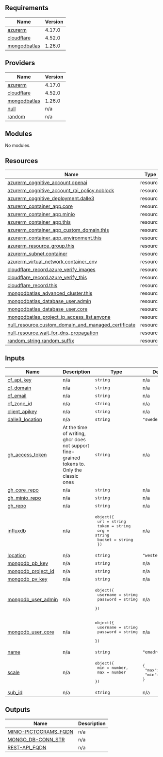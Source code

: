 <!-- BEGIN_TF_DOCS -->
## Requirements

| Name | Version |
|------|---------|
| <a name="requirement_azurerm"></a> [azurerm](#requirement\_azurerm) | 4.17.0 |
| <a name="requirement_cloudflare"></a> [cloudflare](#requirement\_cloudflare) | 4.52.0 |
| <a name="requirement_mongodbatlas"></a> [mongodbatlas](#requirement\_mongodbatlas) | 1.26.0 |

## Providers

| Name | Version |
|------|---------|
| <a name="provider_azurerm"></a> [azurerm](#provider\_azurerm) | 4.17.0 |
| <a name="provider_cloudflare"></a> [cloudflare](#provider\_cloudflare) | 4.52.0 |
| <a name="provider_mongodbatlas"></a> [mongodbatlas](#provider\_mongodbatlas) | 1.26.0 |
| <a name="provider_null"></a> [null](#provider\_null) | n/a |
| <a name="provider_random"></a> [random](#provider\_random) | n/a |

## Modules

No modules.

## Resources

| Name | Type |
|------|------|
| [azurerm_cognitive_account.openai](https://registry.terraform.io/providers/hashicorp/azurerm/4.17.0/docs/resources/cognitive_account) | resource |
| [azurerm_cognitive_account_rai_policy.noblock](https://registry.terraform.io/providers/hashicorp/azurerm/4.17.0/docs/resources/cognitive_account_rai_policy) | resource |
| [azurerm_cognitive_deployment.dalle3](https://registry.terraform.io/providers/hashicorp/azurerm/4.17.0/docs/resources/cognitive_deployment) | resource |
| [azurerm_container_app.core](https://registry.terraform.io/providers/hashicorp/azurerm/4.17.0/docs/resources/container_app) | resource |
| [azurerm_container_app.minio](https://registry.terraform.io/providers/hashicorp/azurerm/4.17.0/docs/resources/container_app) | resource |
| [azurerm_container_app.this](https://registry.terraform.io/providers/hashicorp/azurerm/4.17.0/docs/resources/container_app) | resource |
| [azurerm_container_app_custom_domain.this](https://registry.terraform.io/providers/hashicorp/azurerm/4.17.0/docs/resources/container_app_custom_domain) | resource |
| [azurerm_container_app_environment.this](https://registry.terraform.io/providers/hashicorp/azurerm/4.17.0/docs/resources/container_app_environment) | resource |
| [azurerm_resource_group.this](https://registry.terraform.io/providers/hashicorp/azurerm/4.17.0/docs/resources/resource_group) | resource |
| [azurerm_subnet.container](https://registry.terraform.io/providers/hashicorp/azurerm/4.17.0/docs/resources/subnet) | resource |
| [azurerm_virtual_network.container_env](https://registry.terraform.io/providers/hashicorp/azurerm/4.17.0/docs/resources/virtual_network) | resource |
| [cloudflare_record.azure_verify_images](https://registry.terraform.io/providers/cloudflare/cloudflare/4.52.0/docs/resources/record) | resource |
| [cloudflare_record.azure_verify_this](https://registry.terraform.io/providers/cloudflare/cloudflare/4.52.0/docs/resources/record) | resource |
| [cloudflare_record.this](https://registry.terraform.io/providers/cloudflare/cloudflare/4.52.0/docs/resources/record) | resource |
| [mongodbatlas_advanced_cluster.this](https://registry.terraform.io/providers/mongodb/mongodbatlas/1.26.0/docs/resources/advanced_cluster) | resource |
| [mongodbatlas_database_user.admin](https://registry.terraform.io/providers/mongodb/mongodbatlas/1.26.0/docs/resources/database_user) | resource |
| [mongodbatlas_database_user.core](https://registry.terraform.io/providers/mongodb/mongodbatlas/1.26.0/docs/resources/database_user) | resource |
| [mongodbatlas_project_ip_access_list.anyone](https://registry.terraform.io/providers/mongodb/mongodbatlas/1.26.0/docs/resources/project_ip_access_list) | resource |
| [null_resource.custom_domain_and_managed_certificate](https://registry.terraform.io/providers/hashicorp/null/latest/docs/resources/resource) | resource |
| [null_resource.wait_for_dns_propagation](https://registry.terraform.io/providers/hashicorp/null/latest/docs/resources/resource) | resource |
| [random_string.random_suffix](https://registry.terraform.io/providers/hashicorp/random/latest/docs/resources/string) | resource |

## Inputs

| Name | Description | Type | Default | Required |
|------|-------------|------|---------|:--------:|
| <a name="input_cf_api_key"></a> [cf\_api\_key](#input\_cf\_api\_key) | n/a | `string` | n/a | yes |
| <a name="input_cf_domain"></a> [cf\_domain](#input\_cf\_domain) | n/a | `string` | n/a | yes |
| <a name="input_cf_email"></a> [cf\_email](#input\_cf\_email) | n/a | `string` | n/a | yes |
| <a name="input_cf_zone_id"></a> [cf\_zone\_id](#input\_cf\_zone\_id) | n/a | `string` | n/a | yes |
| <a name="input_client_apikey"></a> [client\_apikey](#input\_client\_apikey) | n/a | `string` | n/a | yes |
| <a name="input_dalle3_location"></a> [dalle3\_location](#input\_dalle3\_location) | n/a | `string` | `"swedencentral"` | no |
| <a name="input_gh_access_token"></a> [gh\_access\_token](#input\_gh\_access\_token) | At the time of writing, ghcr does not support fine-grained tokens to. Only the classic ones | `string` | n/a | yes |
| <a name="input_gh_core_repo"></a> [gh\_core\_repo](#input\_gh\_core\_repo) | n/a | `string` | n/a | yes |
| <a name="input_gh_minio_repo"></a> [gh\_minio\_repo](#input\_gh\_minio\_repo) | n/a | `string` | n/a | yes |
| <a name="input_gh_repo"></a> [gh\_repo](#input\_gh\_repo) | n/a | `string` | n/a | yes |
| <a name="input_influxdb"></a> [influxdb](#input\_influxdb) | n/a | <pre>object({<br/>    url    = string<br/>    token  = string<br/>    org    = string<br/>    bucket = string<br/>  })</pre> | n/a | yes |
| <a name="input_location"></a> [location](#input\_location) | n/a | `string` | `"westeurope"` | no |
| <a name="input_mongodb_pb_key"></a> [mongodb\_pb\_key](#input\_mongodb\_pb\_key) | n/a | `string` | n/a | yes |
| <a name="input_mongodb_project_id"></a> [mongodb\_project\_id](#input\_mongodb\_project\_id) | n/a | `string` | n/a | yes |
| <a name="input_mongodb_pv_key"></a> [mongodb\_pv\_key](#input\_mongodb\_pv\_key) | n/a | `string` | n/a | yes |
| <a name="input_mongodb_user_admin"></a> [mongodb\_user\_admin](#input\_mongodb\_user\_admin) | n/a | <pre>object({<br/>    username = string<br/>    password = string<br/>  })</pre> | n/a | yes |
| <a name="input_mongodb_user_core"></a> [mongodb\_user\_core](#input\_mongodb\_user\_core) | n/a | <pre>object({<br/>    username = string<br/>    password = string<br/>  })</pre> | n/a | yes |
| <a name="input_name"></a> [name](#input\_name) | n/a | `string` | `"emadrestapi"` | no |
| <a name="input_scale"></a> [scale](#input\_scale) | n/a | <pre>object({<br/>    min = number,<br/>    max = number<br/>  })</pre> | <pre>{<br/>  "max": 1,<br/>  "min": 1<br/>}</pre> | no |
| <a name="input_sub_id"></a> [sub\_id](#input\_sub\_id) | n/a | `string` | n/a | yes |

## Outputs

| Name | Description |
|------|-------------|
| <a name="output_MINIO-PICTOGRAMS_FQDN"></a> [MINIO-PICTOGRAMS\_FQDN](#output\_MINIO-PICTOGRAMS\_FQDN) | n/a |
| <a name="output_MONGO_DB-CONN_STR"></a> [MONGO\_DB-CONN\_STR](#output\_MONGO\_DB-CONN\_STR) | n/a |
| <a name="output_REST-API_FQDN"></a> [REST-API\_FQDN](#output\_REST-API\_FQDN) | n/a |
<!-- END_TF_DOCS -->